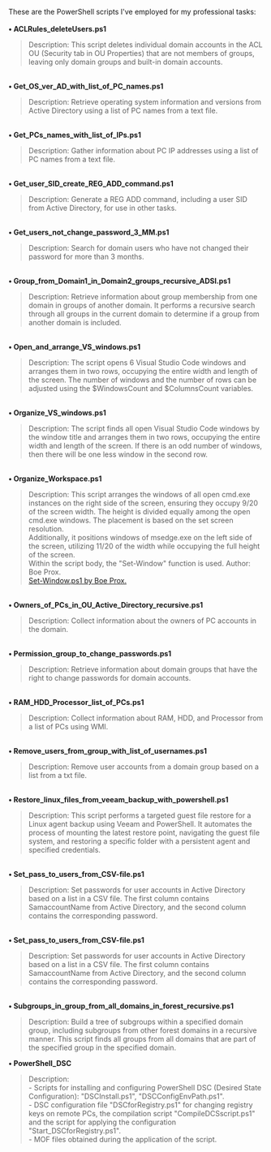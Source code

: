 These are the PowerShell scripts I've employed for my professional tasks:
<br><br>
<b>&#x2022;&nbsp;ACLRules_deleteUsers.ps1</b>
<blockquote>
Description: This script deletes individual domain accounts in the ACL OU (Security tab in OU Properties) that are not members of groups, leaving only domain groups and built-in domain accounts.
</blockquote>
<br>
<b>&#x2022;&nbsp;Get_OS_ver_AD_with_list_of_PC_names.ps1</b>
<blockquote>
Description: Retrieve operating system information and versions from Active Directory using a list of PC names from a text file.
</blockquote>
<br>
<b>&#x2022;&nbsp;Get_PCs_names_with_list_of_IPs.ps1</b>
<blockquote>
Description: Gather information about PC IP addresses using a list of PC names from a text file.
</blockquote>
<br>
<b>&#x2022;&nbsp;Get_user_SID_create_REG_ADD_command.ps1</b>
<blockquote>
Description: Generate a REG ADD command, including a user SID from Active Directory, for use in other tasks.
</blockquote>
<br>
<b>&#x2022;&nbsp;Get_users_not_change_password_3_MM.ps1</b>
<blockquote>
Description: Search for domain users who have not changed their password for more than 3 months.
</blockquote>
<br>
<b>&#x2022;&nbsp;Group_from_Domain1_in_Domain2_groups_recursive_ADSI.ps1</b>
<blockquote>
Description: Retrieve information about group membership from one domain in groups of another domain. It performs a recursive search through all groups in the current domain to determine if a group from another domain is included.
</blockquote>
<br>
<b>&#x2022;&nbsp;Open_and_arrange_VS_windows.ps1</b>
<blockquote>
Description: The script opens 6 Visual Studio Code windows and arranges them in two rows, occupying the entire width and length of the screen. The number of windows and the number of rows can be adjusted using the $WindowsCount and $ColumnsCount variables.<br>
</blockquote>
<br>
<b>&#x2022;&nbsp;Organize_VS_windows.ps1</b>
<blockquote>
Description: The script finds all open Visual Studio Code windows by the window title and arranges them in two rows, occupying the entire width and length of the screen. If there is an odd number of windows, then there will be one less window in the second row.<br>
</blockquote>
<br>
<b>&#x2022;&nbsp;Organize_Workspace.ps1</b>
<blockquote>
Description: This script arranges the windows of all open cmd.exe instances on the right side of the screen, ensuring they occupy 9/20 of the screen width. The height is divided equally among the open cmd.exe windows. The placement is based on the set screen resolution.
<br>
Additionally, it positions windows of msedge.exe on the left side of the screen, utilizing 11/20 of the width while occupying the full height of the screen.
<br>
Within the script body, the "Set-Window" function is used. Author: Boe Prox.
<br>
<a href=https://github.com/proxb/PowerShell_Scripts/blob/master/Set-Window.ps1>Set-Window.ps1 by Boe Prox.</a>
</blockquote>
<br>
<b>&#x2022;&nbsp;Owners_of_PCs_in_OU_Active_Directory_recursive.ps1</b>
<blockquote>
Description: Collect information about the owners of PC accounts in the domain.
</blockquote>
<br>
<b>&#x2022;&nbsp;Permission_group_to_change_passwords.ps1</b>
<blockquote>
Description: Retrieve information about domain groups that have the right to change passwords for domain accounts.
</blockquote>
<br>
<b>&#x2022;&nbsp;RAM_HDD_Processor_list_of_PCs.ps1</b>
<blockquote>
Description: Collect information about RAM, HDD, and Processor from a list of PCs using WMI.
</blockquote>
<br>
<b>&#x2022;&nbsp;Remove_users_from_group_with_list_of_usernames.ps1</b>
<blockquote>
Description: Remove user accounts from a domain group based on a list from a txt file.
</blockquote>
<br>
<b>&#x2022;&nbsp;Restore_linux_files_from_veeam_backup_with_powershell.ps1</b>
<blockquote>
Description: This script performs a targeted guest file restore for a Linux agent backup using Veeam and PowerShell. It automates the process of mounting the latest restore point, navigating the guest file system, and restoring a specific folder with a persistent agent and specified credentials.
</blockquote>
<br>
<b>&#x2022;&nbsp;Set_pass_to_users_from_CSV-file.ps1</b>
<blockquote>
Description: Set passwords for user accounts in Active Directory based on a list in a CSV file. The first column contains SamaccountName from Active Directory, and the second column contains the corresponding password.
</blockquote>
<br>
<b>&#x2022;&nbsp;Set_pass_to_users_from_CSV-file.ps1</b>
<blockquote>
Description: Set passwords for user accounts in Active Directory based on a list in a CSV file. The first column contains SamaccountName from Active Directory, and the second column contains the corresponding password.
</blockquote>
<br>
<b>&#x2022;&nbsp;Subgroups_in_group_from_all_domains_in_forest_recursive.ps1</b>
<blockquote>
Description: Build a tree of subgroups within a specified domain group, including subgroups from other forest domains in a recursive manner. This script finds all groups from all domains that are part of the specified group in the specified domain.
</blockquote>
<b>&#x2022;&nbsp;PowerShell_DSC</b>
<br>
<blockquote>
Description: 
<br>
- Scripts for installing and configuring PowerShell DSC (Desired State Configuration): "DSCInstall.ps1", "DSCConfigEnvPath.ps1".
<br>
- DSC configuration file "DSCforRegistry.ps1" for changing registry keys on remote PCs, the compilation script "CompileDCSscript.ps1" and the script for applying the configuration "Start_DSCforRegistry.ps1".
<br>
- MOF files obtained during the application of the script.
</blockquote>
